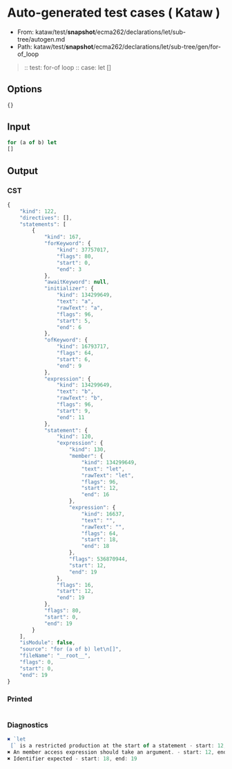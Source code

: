 # Auto-generated test cases ( Kataw )
- From: kataw/test/__snapshot__/ecma262/declarations/let/sub-tree/autogen.md
- Path: kataw/test/__snapshot__/ecma262/declarations/let/sub-tree/gen/for-of_loop
> :: test: for-of loop
> :: case: let
>          []
## Options

`````js
{}
`````
## Input

`````js
for (a of b) let
[]
`````
## Output

### CST

```javascript
{
    "kind": 122,
    "directives": [],
    "statements": [
        {
            "kind": 167,
            "forKeyword": {
                "kind": 37757017,
                "flags": 80,
                "start": 0,
                "end": 3
            },
            "awaitKeyword": null,
            "initializer": {
                "kind": 134299649,
                "text": "a",
                "rawText": "a",
                "flags": 96,
                "start": 5,
                "end": 6
            },
            "ofKeyword": {
                "kind": 16793717,
                "flags": 64,
                "start": 6,
                "end": 9
            },
            "expression": {
                "kind": 134299649,
                "text": "b",
                "rawText": "b",
                "flags": 96,
                "start": 9,
                "end": 11
            },
            "statement": {
                "kind": 120,
                "expression": {
                    "kind": 130,
                    "member": {
                        "kind": 134299649,
                        "text": "let",
                        "rawText": "let",
                        "flags": 96,
                        "start": 12,
                        "end": 16
                    },
                    "expression": {
                        "kind": 16637,
                        "text": "",
                        "rawText": "",
                        "flags": 64,
                        "start": 18,
                        "end": 18
                    },
                    "flags": 536870944,
                    "start": 12,
                    "end": 19
                },
                "flags": 16,
                "start": 12,
                "end": 19
            },
            "flags": 80,
            "start": 0,
            "end": 19
        }
    ],
    "isModule": false,
    "source": "for (a of b) let\n[]",
    "fileName": "__root__",
    "flags": 0,
    "start": 0,
    "end": 19
}
```

### Printed

```javascript

```

### Diagnostics

```javascript
✖ `let 
 [` is a restricted production at the start of a statement - start: 12, end: 16
✖ An member access expression should take an argument. - start: 12, end: 19
✖ Identifier expected - start: 18, end: 19

```

